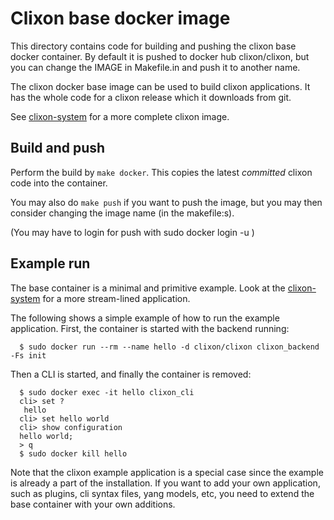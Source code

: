 # Clixon base docker image

This directory contains code for building and pushing the clixon base docker
container. By default it is pushed to docker hub clixon/clixon, but you can change
the IMAGE in Makefile.in and push it to another name.

The clixon docker base image can be used to build clixon
applications. It has the whole code for a clixon release which it
downloads from git.

See [clixon-system](../main/README.md) for a more complete clixon image.

## Build and push

Perform the build by `make docker`. This copies the latest _committed_ clixon code into the container.

You may also do `make push` if you want to push the image, but you may then consider changing the image name (in the makefile:s).

(You may have to login for push with sudo docker login -u <username>)

## Example run

The base container is a minimal and primitive example. Look at the [clixon-system](../main) for a more stream-lined application.

The following shows a simple example of how to run the example
application. First, the container is started with the backend running:
```
  $ sudo docker run --rm --name hello -d clixon/clixon clixon_backend -Fs init
```
Then a CLI is started, and finally the container is removed:
```
  $ sudo docker exec -it hello clixon_cli
  cli> set ?
   hello                 
  cli> set hello world 
  cli> show configuration 
  hello world;
  > q
  $ sudo docker kill hello
```

Note that the clixon example application is a special case since the example is
already a part of the installation. If you want to add your own
application, such as plugins, cli syntax files, yang models, etc, you
need to extend the base container with your own additions.
